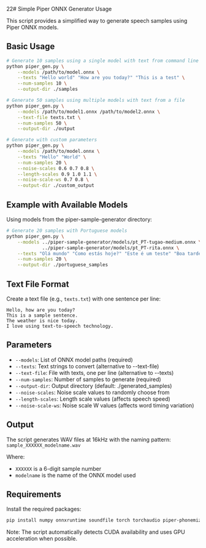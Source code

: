 22# Simple Piper ONNX Generator Usage

This script provides a simplified way to generate speech samples using Piper ONNX models.

## Basic Usage

```bash
# Generate 10 samples using a single model with text from command line
python piper_gen.py \
    --models /path/to/model.onnx \
    --texts "Hello world" "How are you today?" "This is a test" \
    --num-samples 10 \
    --output-dir ./samples

# Generate 50 samples using multiple models with text from a file
python piper_gen.py \
    --models /path/to/model1.onnx /path/to/model2.onnx \
    --text-file texts.txt \
    --num-samples 50 \
    --output-dir ./output

# Generate with custom parameters
python piper_gen.py \
    --models /path/to/model.onnx \
    --texts "Hello" "World" \
    --num-samples 20 \
    --noise-scales 0.6 0.7 0.8 \
    --length-scales 0.9 1.0 1.1 \
    --noise-scale-ws 0.7 0.8 \
    --output-dir ./custom_output
```

## Example with Available Models

Using models from the piper-sample-generator directory:

```bash
# Generate 20 samples with Portuguese models
python piper_gen.py \
    --models ../piper-sample-generator/models/pt_PT-tugao-medium.onnx \
             ../piper-sample-generator/models/pt_PT-rita.onnx \
    --texts "Olá mundo" "Como estás hoje?" "Este é um teste" "Boa tarde" \
    --num-samples 20 \
    --output-dir ./portuguese_samples
```

## Text File Format

Create a text file (e.g., `texts.txt`) with one sentence per line:

```
Hello, how are you today?
This is a sample sentence.
The weather is nice today.
I love using text-to-speech technology.
```

## Parameters

- `--models`: List of ONNX model paths (required)
- `--texts`: Text strings to convert (alternative to --text-file)
- `--text-file`: File with texts, one per line (alternative to --texts)
- `--num-samples`: Number of samples to generate (required)
- `--output-dir`: Output directory (default: ./generated_samples)
- `--noise-scales`: Noise scale values to randomly choose from
- `--length-scales`: Length scale values (affects speech speed)
- `--noise-scale-ws`: Noise scale W values (affects word timing variation)

## Output

The script generates WAV files at 16kHz with the naming pattern:
`sample_XXXXXX_modelname.wav`

Where:
- `XXXXXX` is a 6-digit sample number
- `modelname` is the name of the ONNX model used

## Requirements

Install the required packages:

```bash
pip install numpy onnxruntime soundfile torch torchaudio piper-phonemize
```

Note: The script automatically detects CUDA availability and uses GPU acceleration when possible.
